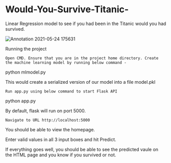
# Would-You-Survive-Titanic-
Linear Regression model to see if you had been in the Titanic would you had survived.

![Annotation 2021-05-24 175631](https://user-images.githubusercontent.com/68852047/119347676-7aca9300-bcb9-11eb-957b-b622481212eb.png)


Running the project

    Open CMD. Ensure that you are in the project home directory. Create the machine learning model by running below command -

python mlmodel.py

This would create a serialized version of our model into a file model.pkl

    Run app.py using below command to start Flask API

python app.py

By default, flask will run on port 5000.

    Navigate to URL http://localhost:5000

You should be able to view the homepage.

Enter valid values in all 3 input boxes and hit Predict.

If everything goes well, you should be able to see the predicted vaule on the HTML page and you know if you survived or not.
